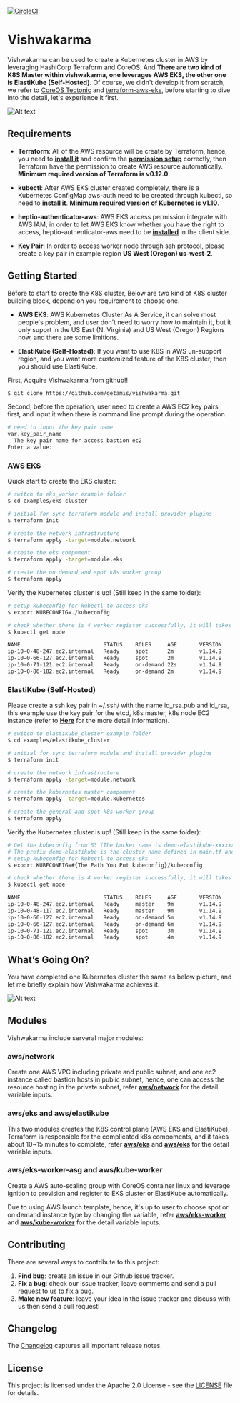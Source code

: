 [![CircleCI](https://circleci.com/gh/getamis/vishwakarma.svg?style=svg)](https://circleci.com/gh/getamis/vishwakarma)
# Vishwakarma
Vishwakarma can be used to create a Kubernetes cluster in AWS by leveraging HashiCorp Terraform and CoreOS. And **There are two kind of K8S Master within vishwakarma, one leverages AWS EKS, the other one is ElastiKube (Self-Hosted)**. Of course, we didn't develop it from scratch, we refer to [CoreOS Tectonic](https://github.com/coreos/tectonic-installer) and [terraform-aws-eks](https://github.com/terraform-aws-modules/terraform-aws-eks), before starting to dive into the detail, let's experience it first.

![Alt text](https://cdn-images-1.medium.com/max/800/1*ocPrvGrCORzJiF3rK3GG_g.png)

## Requirements

- **Terraform**: All of the AWS resource will be create by Terraform, hence, you need to [**install it**](https://www.terraform.io/intro/getting-started/install.html) and confirm the [**permission setup**](https://www.terraform.io/docs/providers/aws/index.html) correctly, then Terraform have the permission to create AWS resource automatically. **Minimum required version of Terraform is v0.12.0**.

- **kubectl**: After AWS EKS cluster created completely, there is a Kubernetes ConfigMap aws-auth need to be created through kubectl, so need to [**install it**](https://kubernetes.io/docs/tasks/tools/install-kubectl/#install-kubectl). **Minimum required version of Kubernetes is v1.10**.

- **heptio-authenticator-aws**: AWS EKS access permission integrate with AWS IAM, in order to let AWS EKS know whether you have the right to access, heptio-authenticator-aws need to be [**installed**](https://docs.aws.amazon.com/eks/latest/userguide/configure-kubectl.html) in the client side.

- **Key Pair**: In order to access worker node through ssh protocol, please create a key pair in example region **US West (Oregon) us-west-2**.

## Getting Started
Before to start to create the K8S cluster, Below are two kind of K8S cluster building block, depend on you requirement to choose one.

- **AWS EKS**: AWS Kubernetes Cluster As A Service, it can solve most people's problem, and user don't need to worry how to maintain it, but it only supprt in the US East (N. Virginia) and US West (Oregon) Regions now, and there are some limitions. 

- **ElastiKube (Self-Hosted)**: If you want to use K8S in AWS un-support region, and you want more customized feature of the K8S cluster, then you should use ElastiKube.

First, Acquire Vishwakarma from github!!

```sh
$ git clone https://github.com/getamis/vishwakarma.git
```

Second, before the operation, user need to create a AWS EC2 key pairs first, and input it when there is command line prompt during the operation.

```sh
# need to input the key pair name
var.key_pair_name
  The key pair name for access bastion ec2
Enter a value:
```

### AWS EKS
Quick start to create the EKS cluster:

```sh
# switch to eks_worker example folder
$ cd examples/eks-cluster

# initial for sync terraform module and install provider plugins
$ terraform init

# create the network infrastructure
$ terraform apply -target=module.network

# create the eks compoment
$ terraform apply -target=module.eks

# create the on demand and spot k8s worker group
$ terraform apply
```

Verify the Kubernetes cluster is up! (Still keep in the same folder):

```sh
# setup kubeconfig for kubectl to access eks
$ export KUBECONFIG=./kubeconfig

# check whether there is 4 worker register successfully, it will takes several minutes...
$ kubectl get node

NAME                          STATUS    ROLES     AGE       VERSION
ip-10-0-48-247.ec2.internal   Ready     spot      2m        v1.14.9
ip-10-0-66-127.ec2.internal   Ready     spot      2m        v1.14.9
ip-10-0-71-121.ec2.internal   Ready     on-demand 22s       v1.14.9
ip-10-0-86-182.ec2.internal   Ready     on-demand 2m        v1.14.9
```

### ElastiKube (Self-Hosted)
Please create a ssh key pair in ~/.ssh/ with the name id_rsa.pub and id_rsa, this example use the key pair for the etcd, k8s master, k8s node EC2 instance (refer to [**Here**](https://medium.com/getamis/elastikube-self-hosted-and-highly-configurable-kubernetes-building-blocks-97cd7afccef) for the more detail information).

```sh
# switch to elastikube_cluster example folder
$ cd examples/elastikube_cluster

# initial for sync terraform module and install provider plugins
$ terraform init

# create the network infrastructure
$ terraform apply -target=module.network

# create the kubernetes master compoment
$ terraform apply -target=module.kubernetes

# create the general and spot k8s worker group
$ terraform apply
```

Verify the Kubernetes cluster is up! (Still keep in the same folder):

```sh
# Get the kubeconfig from S3 (The bucket name is demo-elastikube-xxxxxxxx. 
# The prefix demo-elastikube is the cluster name defined in main.tf and the rest part is an MD5.
# setup kubeconfig for kubectl to access eks
$ export KUBECONFIG=#{The Path You Put kubeconfig}/kubeconfig

# check whether there is 4 worker register successfully, it will takes several minutes...
$ kubectl get node

NAME                          STATUS    ROLES     AGE       VERSION
ip-10-0-48-247.ec2.internal   Ready     master    9m        v1.14.9
ip-10-0-48-117.ec2.internal   Ready     master    9m        v1.14.9
ip-10-0-66-127.ec2.internal   Ready     on-demand 5m        v1.14.9
ip-10-0-66-127.ec2.internal   Ready     on-demand 6m        v1.14.9
ip-10-0-71-121.ec2.internal   Ready     spot      3m        v1.14.9
ip-10-0-86-182.ec2.internal   Ready     spot      4m        v1.14.9
```

## What’s Going On?
You have completed one Kubernetes cluster the same as below picture, and let me briefly explain how Vishwakarma achieves it.

![Alt text](https://cdn-images-1.medium.com/max/800/1*tvAY88CzHhxo4lBB6OUSyA.png)

## Modules
Vishwakarma include serveral major modules:

### aws/network
Create one AWS VPC including private and public subnet, and one ec2 instance called bastion hosts in public subnet, hence, one can access the resource hosting in the private subnet, refer [**aws/network**](VARIABLES.md#aws/network) for the detail variable inputs.

### aws/eks and aws/elastikube
This two modules creates the K8S control plane (AWS EKS and ElastiKube), Terraform is responsible for the complicated k8s compoments, and it takes about 10~15 minutes to complete, refer [**aws/eks**](VARIABLES.md#aws/eks) and [**aws/eks**](VARIABLES.md#aws/elastikube) for the detail variable inputs.


### aws/eks-worker-asg and aws/kube-worker
Create a AWS auto-scaling group with CoreOS container linux and leverage ignition to provision and register to EKS cluster or ElastiKube automatically.

Due to using AWS launch template, hence, it's up to user to choose spot or on demand instance type by changing the variable, refer [**aws/eks-worker**](VARIABLES.md#aws/eks-worker) and [**aws/kube-worker**](VARIABLES.md#aws/kube-worker) for the detail variable inputs.

## Contributing
There are several ways to contribute to this project:

1. **Find bug**: create an issue in our Github issue tracker.
2. **Fix a bug**: check our issue tracker, leave comments and send a pull request to us to fix a bug.
3. **Make new feature**: leave your idea in the issue tracker and discuss with us then send a pull request!

## Changelog
The [Changelog](CHANGELOG.md) captures all important release notes.

## License
This project is licensed under the Apache 2.0 License - see the [LICENSE](LICENSE) file for details.
